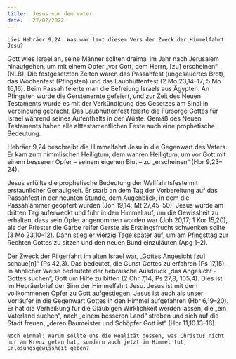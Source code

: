 ```yaml
---
title:  Jesus vor dem Vater
date:   27/02/2022
---
```


`Lies Hebräer 9,24. Was war laut diesem Vers der Zweck der ­Himmelfahrt Jesu?`

Gott wies Israel an, seine Männer sollten dreimal im Jahr nach Jerusalem hinaufgehen, um mit einem Opfer „vor Gott, dem Herrn, [zu] erscheinen“ (NLB). Die festgesetzten Zeiten waren das Passahfest (ungesäuertes Brot), das Wochenfest (Pfingsten) und das Laubhüttenfest (2 Mo 23,14–17; 5 Mo 16,16). Beim Passah feierte man die Befreiung Israels aus Ägypten. An Pfingsten wurde die Gerstenernte gefeiert, und zur Zeit des Neuen Testaments wurde es mit der Verkündigung des Gesetzes am Sinai in Verbindung gebracht. Das Laubhüttenfest feierte die Fürsorge Gottes für Israel während seines Aufenthalts in der Wüste. Gemäß des Neuen Testaments haben alle alttestamentlichen Feste auch eine prophetische Bedeutung.

Hebräer 9,24 beschreibt die Himmelfahrt Jesu in die Gegenwart des ­Vaters. Er kam zum himmlischen Heiligtum, dem wahren Heiligtum, um vor Gott mit einem besseren Opfer – seinem eigenen Blut – zu „erscheinen“ (Hbr 9,23–24).

Jesus erfüllte die prophetische Bedeutung der Wallfahrtsfeste mit erstaunlicher Genauigkeit. Er starb an dem Tag der Vorbereitung auf das Passahfest in der neunten Stunde, dem Augenblick, in dem die Passahlämmer geopfert wurden (Joh 19,14; Mt 27,45–50). Jesus wurde am dritten Tag auferweckt und fuhr in den Himmel auf, um die Gewissheit zu erhalten, dass sein Opfer angenommen worden war (Joh 20,17; 1 Kor 15,20), als der Priester die Garbe reifer Gerste als Erstlingsfrucht schwenken sollte (3 Mo 23,10–12). Dann stieg er vierzig Tage später auf, um am Pfingsttag zur Rechten Gottes zu sitzen und den neuen Bund einzuläuten (Apg 1–2).

Der Zweck der Pilgerfahrt im alten Israel war, „Gottes Angesicht [zu] schaue[n]“ (Ps 42,3). Das bedeutet, die Gunst Gottes zu erfahren (Ps 17,15). In ähnlicher Weise bedeutete der hebräische Ausdruck „das Angesicht ­Gottes suchen“, Gott um Hilfe zu bitten (2 Chr 7,14; Ps 27,8; 105,4). Dies ist im ­Hebräerbrief der Sinn der Himmelfahrt Jesu. Jesus ist mit dem vollkommenen Opfer zu Gott aufgestiegen. Jesus ist auch als unser Vorläufer in die Gegenwart Gottes in den Himmel aufgefahren (Hbr 6,19–20). Er hat die Verheißung für die Gläubigen Wirklichkeit werden lassen, die „ein Vaterland ­suchen“, nach „einem besseren Land“ streben und sich auf die Stadt freuen, „deren Baumeister und Schöpfer Gott ist“ (Hbr 11,10.13–16).

`Noch einmal: Warum sollte uns die Realität dessen, was Christus nicht nur am Kreuz getan hat, sondern auch jetzt im Himmel tut, Erlösungsgewissheit geben?`